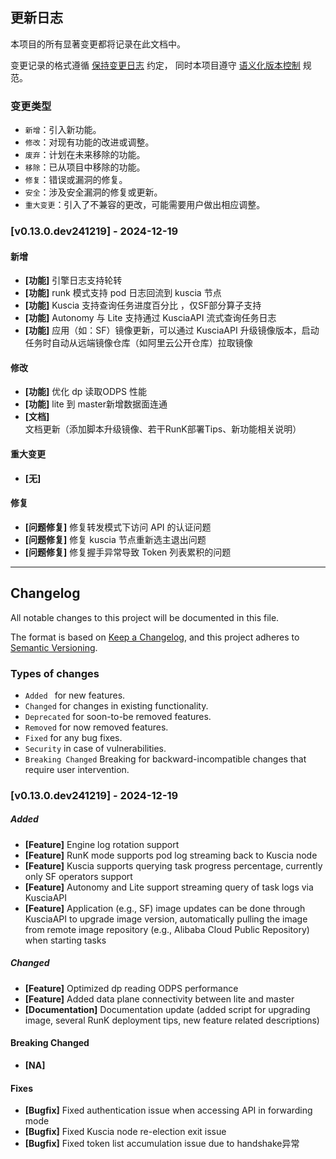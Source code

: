 ## 更新日志

本项目的所有显著变更都将记录在此文档中。

变更记录的格式遵循 [保持变更日志](https://keepachangelog.com/zh-CN/1.0.0/) 约定，
同时本项目遵守 [语义化版本控制](https://semver.org/lang/zh-CN/spec/v2.0.0.html) 规范。

### 变更类型

- `新增`：引入新功能。
- `修改`：对现有功能的改进或调整。
- `废弃`：计划在未来移除的功能。
- `移除`：已从项目中移除的功能。
- `修复`：错误或漏洞的修复。
- `安全`：涉及安全漏洞的修复或更新。
- `重大变更`：引入了不兼容的更改，可能需要用户做出相应调整。

### [v0.13.0.dev241219] - 2024-12-19

#### 新增

- **[功能]** 引擎日志支持轮转
- **[功能]** runk 模式支持 pod 日志回流到 kuscia 节点
- **[功能]** Kuscia 支持查询任务进度百分比 ，仅SF部分算子支持
- **[功能]** Autonomy 与 Lite 支持通过 KusciaAPI 流式查询任务日志
- **[功能]** 应用（如：SF）镜像更新，可以通过 KusciaAPI 升级镜像版本，启动任务时自动从远端镜像仓库（如阿里云公开仓库）拉取镜像

#### 修改

- **[功能]** 优化 dp 读取ODPS 性能
- **[功能]** lite 到 master新增数据面连通
- **[文档]** 文档更新（添加脚本升级镜像、若干RunK部署Tips、新功能相关说明）

#### 重大变更

- **[无]**

#### 修复

- **[问题修复]** 修复转发模式下访问 API 的认证问题
- **[问题修复]** 修复 kuscia 节点重新选主退出问题
- **[问题修复]** 修复握手异常导致 Token 列表累积的问题

---

## Changelog

All notable changes to this project will be documented in this file.

The format is based on [Keep a Changelog](https://keepachangelog.com/en/1.0.0/),
and this project adheres to [Semantic Versioning](https://semver.org/spec/v2.0.0.html).

### Types of changes

- `Added ` for new features.
- `Changed` for changes in existing functionality.
- `Deprecated` for soon-to-be removed features.
- `Removed` for now removed features.
- `Fixed` for any bug fixes.
- `Security` in case of vulnerabilities.
- `Breaking Changed` Breaking for backward-incompatible changes that require user intervention.

### [v0.13.0.dev241219] - 2024-12-19

##### Added

- **[Feature]** Engine log rotation support
- **[Feature]** RunK mode supports pod log streaming back to Kuscia node
- **[Feature]** Kuscia supports querying task progress percentage, currently only SF operators support
- **[Feature]** Autonomy and Lite support streaming query of task logs via KusciaAPI
- **[Feature]** Application (e.g., SF) image updates can be done through KusciaAPI to upgrade image version, automatically pulling the image from remote image repository (e.g., Alibaba Cloud Public Repository) when starting tasks

##### Changed

- **[Feature]** Optimized dp reading ODPS performance
- **[Feature]** Added data plane connectivity between lite and master
- **[Documentation]** Documentation update (added script for upgrading image, several RunK deployment tips, new feature related descriptions)

#### Breaking Changed

- **[NA]**

#### Fixes

- **[Bugfix]** Fixed authentication issue when accessing API in forwarding mode
- **[Bugfix]** Fixed Kuscia node re-election exit issue
- **[Bugfix]** Fixed token list accumulation issue due to handshake异常


